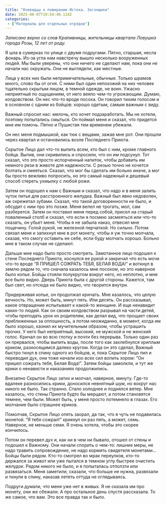 ```yaml
---
title: "Очевидцы о пожирании Истока. Загонщики"
date: 2025-08-07T19:54:40.114Z
categories:
 - ["Материалы для отдельных отрядов"]
---
```


*Записано верно со слов Крапивницы, жительницы квартала Ловушка города
Розы, 12 лет от роду.*

Я шла в сумерках по улице с двумя подругами. Пятно, старшая, несла
фонарь. Из-за угла нам навстречу вышло несколько вооруженных людей. Мы
были уверены, что они ничего не сделают нам, пока они не начали нас
окружать. Они не выглядели, как местные.

Лица у всех них были непримечательные, обычные. Только шрамов много,
слово бы от огня. С ними был один непохожий на них человек тщательно
скрытым лицом, в темной одежде, не воин. Ужасно неприятный по ощущениям,
от него веяло чем-то угрожающим. Думаю, колдовством. Он нес что-то вроде
посоха. Он говорил тихим голосом и в основном с одним из бойцов: хорошо
одетым, самым важным с виду.

Важный спросил нас: мелочь, кто хочет подзаработать. Мы не хотели,
поэтому попытались смыться. Он поймал меня и сказал, что придется мне им
помочь. Пятно и Пушистая тем временем убежали.

Он нес меня подмышкой, как тюк с вещами, зажав мне рот. Они прошли через
квартал и остановились возле Последнего Приюта.

Скрытое Лицо дал что-то выпить всем, кто был с ним, кроме главного
бойца. Выпив, они скривились и спросили, что он им подсунул. Тот сказал,
что это просто испорченный напиток, чтобы добавить им немного рези в
животе для надежности. С резью точно не хочется болтать и смеяться.
Сказал, что мог бы сделать им больно иначе, а мог бы просто вежливо
попросить, но это самый надежный и дешевый способ стереть ухмылку с
любой рожи.

Затем он подошел к нам с Важным и сказал, что надо и в меня залить чуток
питья для расстроенного желудка. Важный был явно недоволен, аж скрежетал
зубами. Сказал, что такой договоренности не было, и обсудит с ним про
это позже. Меня велел не трогать, мол, сам разберется. Затем он поставил
меня перед собой, присел на старый поваленный столб и сказал, что если я
посмею засмеяться или что-то сказать, он убьет меня. Чтобы я не забыла
наказ, отвесил мне пощечину. Голой рукой, не железной перчаткой. Но
сильно. Потом связал меня и запихнул мне в рот монету, чтобы я уж точно
молчала, сказав, что смогу оставить ее себе, если буду молчать хорошо.
Больно мне в таком случае не сделают.

Дальше мне надо было просто смотреть. Замотанное лицо подошел к стене
Последнего Приюта, коснулся ее рукой и закричал что есть мочи что-то
вроде “Я ПРИШЕЛ СОЖРАТЬ ТЕБЯ, БЕЛАЯ ВОДА!” и воткнул в землю рядом то,
что сначала казалось мне посохом, но это наверное было копье. Бойцы
стояли полукругом вокруг него, но неплотно, и мне все было видно. Дверь
Приюта была с другой стороны. Кажется, там был свет, но отсюда не было
видно, что творится внутри.

Придерживая копье, он продолжал кричать. Мне казалось, что целую
вечность. Но, может быть, минут пять. Или десять. Он рассказывал, какое
отвращение испытывает к какой-то женщине. И еще ненавидит каких-то
людей. Как он своим колдовством разрывал на части детей, чтобы преподать
урок их родителям, как делал вид, что прощает своих приближенных за
оплошность, а потом неожиданно, в момент, когда им было хорошо, казнил
их мучительным образом, чтобы устрашить прочих. У него был неприятный,
высокий, не мужской и не женский голос. Кричал он во всю глотку и почти
без перерыва. Только один раз он прервался, чтобы выпить воды, после
того как захлебнулся хриплым криком, разносящимся далеко кругом. Когда
он это сделал, Важный быстро ткнул в спину одного из бойцов, и, пока
Скрытое Лицо пил и переводил дух, они тоже начали изо всех сил вопить
хором: “Он пришел сожрать тебя, Белая Вода!”. Затем бойцы замолкли, и
тут же крики о ненависти и наказаниях продолжились.

Внезапно Скрытое Лицо затих и молчал, наверное, минуту. Где-то вдалеке
разносились крики, доносился невнятный шум, но вокруг нас никого не
было. Так странно. Стало холоднее и поднялся ветер. Мне казалось, что
стены Приюта будто бы мерцают, а потом становятся темнее, чем были.
Может быть, у меня просто потемнело в глазах. Его молчание было страшнее
криков.

Помолчав, Скрытое Лицо опять заорал, да так, что я чуть не подавилась
монетой. “Я тебя сожрал!” крикнул он раз пять, а может, семь. Наверное,
не меньше семи. Я очень хотела, чтобы это скорее кончилось.

Потом он перевел дух и, как ни в чем ни бывало, отошел от стены и
подошел к Важному. Они начали спорить о чем-то: лишние меры, не надо
травить сопровождение, не надо кормить свидетеля монетами... Бойцы были
рядом. Кто-то смотрел во мрак переулков, кто-то держался за живот или
уже пытался в темном углу быстрее очистить желудок. Рядом никого не
было, и я попыталась отползти или развязаться. Меня заметили, сказали,
что больше не нужна, развязали и ткнули в спину, наказав лететь оттуда
не оглядываясь.

Подруги думали, что меня уже нет в живых. Я не сказала им про монету,
они же сбежали. А про остальное день спустя рассказала. То же самое, что
вам. Это все правда так и было.
